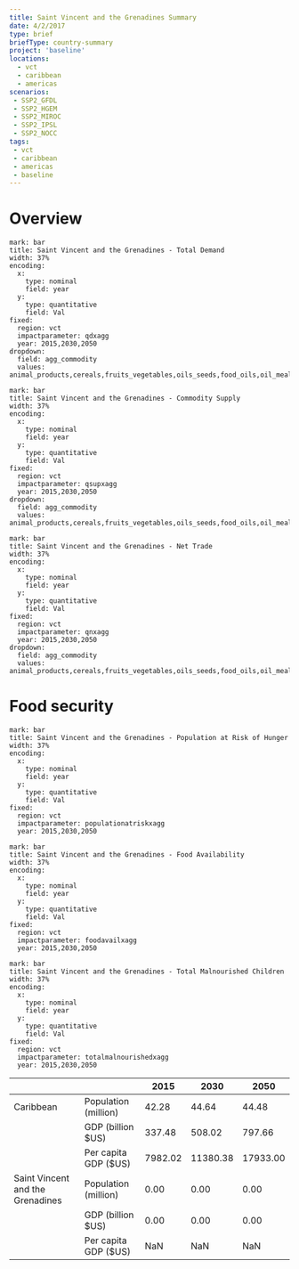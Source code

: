 ```yaml
---
title: Saint Vincent and the Grenadines Summary
date: 4/2/2017
type: brief
briefType: country-summary
project: 'baseline'
locations:
  - vct
  - caribbean
  - americas
scenarios:
 - SSP2_GFDL
 - SSP2_HGEM
 - SSP2_MIROC
 - SSP2_IPSL
 - SSP2_NOCC
tags:
 - vct
 - caribbean
 - americas
 - baseline
---
```

# Overview 

```chart
mark: bar
title: Saint Vincent and the Grenadines - Total Demand
width: 37%
encoding:
  x:
    type: nominal
    field: year
  y:
    type: quantitative
    field: Val
fixed:
  region: vct
  impactparameter: qdxagg
  year: 2015,2030,2050
dropdown:
  field: agg_commodity
  values: animal_products,cereals,fruits_vegetables,oils_seeds,food_oils,oil_meals,other,pulses,roots_tubers,sugar
```

```chart
mark: bar
title: Saint Vincent and the Grenadines - Commodity Supply
width: 37%
encoding:
  x:
    type: nominal
    field: year
  y:
    type: quantitative
    field: Val
fixed:
  region: vct
  impactparameter: qsupxagg
  year: 2015,2030,2050
dropdown:
  field: agg_commodity
  values: animal_products,cereals,fruits_vegetables,oils_seeds,food_oils,oil_meals,other,pulses,roots_tubers,sugar
```

```chart
mark: bar
title: Saint Vincent and the Grenadines - Net Trade
width: 37%
encoding:
  x:
    type: nominal
    field: year
  y:
    type: quantitative
    field: Val
fixed:
  region: vct
  impactparameter: qnxagg
  year: 2015,2030,2050
dropdown:
  field: agg_commodity
  values: animal_products,cereals,fruits_vegetables,oils_seeds,food_oils,oil_meals,other,pulses,roots_tubers,sugar
```

# Food security

```chart
mark: bar
title: Saint Vincent and the Grenadines - Population at Risk of Hunger
width: 37%
encoding:
  x:
    type: nominal
    field: year
  y:
    type: quantitative
    field: Val
fixed:
  region: vct
  impactparameter: populationatriskxagg
  year: 2015,2030,2050
```

```chart
mark: bar
title: Saint Vincent and the Grenadines - Food Availability
width: 37%
encoding:
  x:
    type: nominal
    field: year
  y:
    type: quantitative
    field: Val
fixed:
  region: vct
  impactparameter: foodavailxagg
  year: 2015,2030,2050
```

```chart
mark: bar
title: Saint Vincent and the Grenadines - Total Malnourished Children
width: 37%
encoding:
  x:
    type: nominal
    field: year
  y:
    type: quantitative
    field: Val
fixed:
  region: vct
  impactparameter: totalmalnourishedxagg
  year: 2015,2030,2050
```

|   |   | 2015 | 2030 | 2050 |
|---|---|---|---|---|
| Caribbean | Population (million) | 42.28 | 44.64 | 44.48 |
|  | GDP (billion $US) | 337.48 | 508.02 | 797.66 |
|  | Per capita GDP ($US) | 7982.02 | 11380.38 | 17933.00 |
| Saint Vincent and the Grenadines | Population (million) | 0.00 | 0.00 | 0.00 |
|  | GDP (billion $US) | 0.00 | 0.00 | 0.00 |
|  | Per capita GDP ($US) | NaN| NaN| NaN|